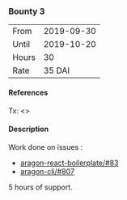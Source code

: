 ### Bounty 3

|       |            |
| ----- | ---------- |
| From  | 2019-09-30 |
| Until | 2019-10-20 |
| Hours | 30         |
| Rate  | 35 DAI     |

#### References

Tx: <>

#### Description

Work done on issues :
 - [aragon-react-boilerplate/#83](https://github.com/aragon/aragon-react-boilerplate/pull/83)
 - [aragon-cli/#807](https://github.com/aragon/aragon-cli/pull/807)

 5 hours of support.
